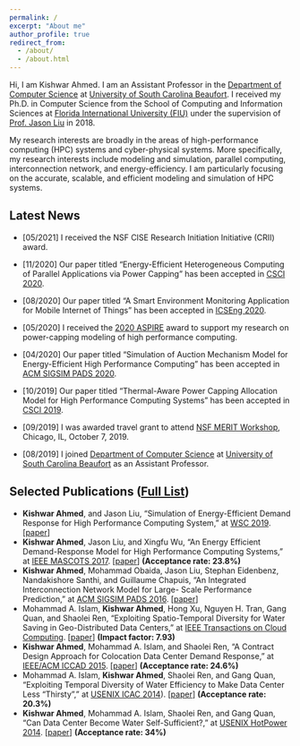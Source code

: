 ```yaml
---
permalink: /
excerpt: "About me"
author_profile: true
redirect_from: 
  - /about/
  - /about.html
---
```


Hi, I am Kishwar Ahmed. I am an Assistant Professor in the [Department of Computer Science](https://www.uscb.edu/academics/academic_departments/school-of-science-and-mathematics/computer-science/) at [University of South Carolina Beaufort](https://www.uscb.edu/). I received my Ph.D. in Computer Science from the
School of Computing and Information
Sciences at [Florida International University (FIU)](https://www.fiu.edu/) under the supervision of [Prof.
Jason Liu](https://people.cis.fiu.edu/liux/) in 2018. 

My research interests are broadly in the areas of high-performance
computing (HPC) systems and cyber-physical systems. More specifically, my research interests include modeling and simulation, parallel computing, interconnection network, and energy-efficiency. I am particularly focusing on the accurate, scalable, and efficient modeling and simulation of HPC systems.


## Latest News

* [05/2021] I received the NSF CISE Research Initiation Initiative (CRII) award.

* [11/2020] Our paper titled “Energy-Efficient Heterogeneous Computing of Parallel Applications via Power Capping” has been accepted in [CSCI 2020](https://www.american-cse.org/csci2020/).

* [08/2020] Our paper titled “A Smart Environment Monitoring Application for Mobile Internet of Things” has been accepted in [ICSEng 2020](http://www.icseng.com/).

* [05/2020] I received the [2020 ASPIRE](https://sc.edu/about/offices_and_divisions/research/internal_funding_awards/faculty/aspire/) award to support my research on power-capping modeling of high performance computing.

* [04/2020] Our paper titled “Simulation of Auction Mechanism Model for Energy-Efficient High Performance Computing” has been accepted in [ACM SIGSIM PADS 2020](https://www.acm-sigsim-pads.org/).

* [10/2019] Our paper titled “Thermal-Aware Power Capping Allocation Model for High Performance Computing Systems” has been accepted in [CSCI 2019](https://americancse.org/events/csci2019).

* [09/2019] I was awarded travel grant to attend [NSF MERIT Workshop](https://icnp19.cs.ucr.edu/merit.html), Chicago, IL, October 7, 2019.

* [08/2019] I joined [Department of Computer Science](https://www.uscb.edu/academics/academic_departments/school-of-science-and-mathematics/computer-science/) at [University of South Carolina Beaufort](https://www.uscb.edu/) as an Assistant Professor.



## Selected Publications ([Full List](https://kishwarbd.github.io/publications/))
* **Kishwar Ahmed**, and Jason Liu, “Simulation of Energy-Efficient Demand Response for High Performance Computing System,” at [WSC 2019](https://meetings2.informs.org/wordpress/wsc2019/). [[paper](https://ieeexplore.ieee.org/abstract/document/9004781)]
*  **Kishwar Ahmed**, Jason Liu, and Xingfu Wu, “An Energy Efficient Demand-Response Model for High Performance Computing Systems,” at [IEEE MASCOTS 2017](https://mascots2017.cs.ucalgary.ca/). [[paper](https://ieeexplore.ieee.org/document/8107444/)] **(Acceptance rate: 23.8%)**
* **Kishwar Ahmed**, Mohammad Obaida, Jason Liu, Stephan Eidenbenz, Nandakishore Santhi, and Guillaume Chapuis, “An Integrated Interconnection Network Model for Large- Scale Performance Prediction,” at [ACM SIGSIM PADS 2016](https://www.acm-sigsim-pads.org/). [[paper](https://dl.acm.org/citation.cfm?id=2901396)]
* Mohammad A. Islam, **Kishwar Ahmed**, Hong Xu, Nguyen H. Tran, Gang Quan, and Shaolei Ren, “Exploiting Spatio-Temporal Diversity for Water Saving in Geo-Distributed Data Centers,” at [IEEE Transactions on Cloud Computing](https://www.computer.org/web/tcc). [[paper](https://ieeexplore.ieee.org/document/7420641/)] **(Impact factor: 7.93)**
* **Kishwar Ahmed**, Mohammad A. Islam, and Shaolei Ren, “A Contract Design Approach for Colocation Data Center Demand Response,” at [IEEE/ACM ICCAD 2015](https://iccad.com/). [[paper](https://ieeexplore.ieee.org/document/7372629/)] **(Acceptance rate: 24.6%)**
* Mohammad A. Islam, **Kishwar Ahmed**, Shaolei Ren, and Gang Quan, “Exploiting Temporal Diversity of Water Efficiency to Make Data Center Less “Thirsty”,” at [USENIX ICAC 2014](https://www.usenix.org/conference/icac14)). [[paper](https://www.usenix.org/node/183093)] **(Acceptance rate: 20.3%)**
* **Kishwar Ahmed**, Mohammad A. Islam, Shaolei Ren, and Gang Quan, “Can Data Center Become Water Self-Sufficient?,” at [USENIX HotPower 2014](https://www.usenix.org/conference/hotpower14). [[paper](https://www.usenix.org/conference/hotpower14/technical-sessions/presentation/can-data-center-become-water-self-sufficient)] **(Acceptance rate: 34%)**

  

